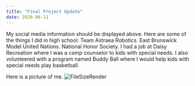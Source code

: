 ```yaml
---
title: "Final Project Update"
date: 2020-06-11
---
```



My social media information should be displayed above.
Here are some of the things I did in high school:
Team Astraea Robotics. 
East Brunswick Model United Nations. 
National Honor Society. 
I had a job at Daisy Recreation where I was a camp counselor to kids with special needs.
I also volunteered with a program named Buddy Ball where I would help kids with special needs play basketball.

Here is a picture of me. 
![FileSizeRender](https://user-images.githubusercontent.com/64381705/84446238-1252e500-ac13-11ea-91ec-8b1e98d6026a.png)
  
